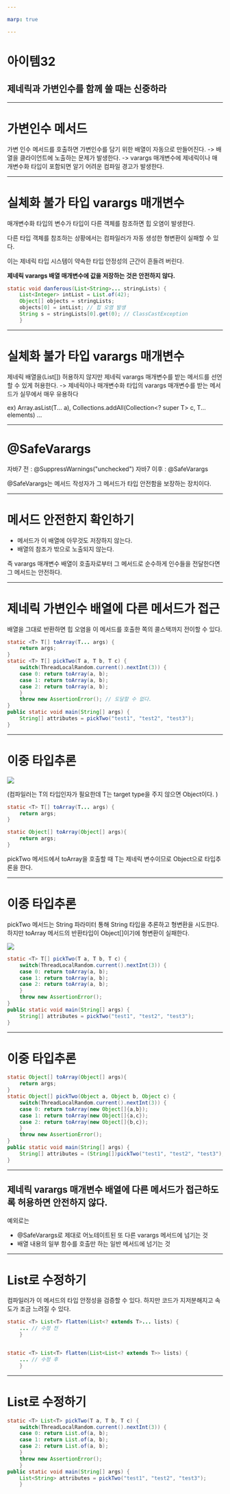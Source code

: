 ```yaml
---

marp: true

---
```


# 아이템32
## 제네릭과 가변인수를 함께 쓸 때는 신중하라

---

# 가변인수 메서드

가변 인수 메서드를 호출하면 가변인수를 담기 위한 배열이 자동으로 만들어진다.
-> 배열을 클라이언트에 노출하는 문제가 발생한다.
-> varargs 매개변수에 제네릭이나 매개변수화 타입이 포함되면 알기 어려운 컴파일 경고가 발생한다.

---

# 실체화 불가 타입 varargs 매개변수

매개변수화 타입의 변수가 타입이 다른 객체를 참조하면 힙 오염이 발생한다.

다른 타입 객체를 참조하는 상황에서는 컴파일러가 자동 생성한 형변환이 실패할 수 있다.

이는 제네릭 타입 시스템이 약속한 타입 안정성의 근간이 흔들려 버린다.

**제네릭 varargs 배열 매개변수에 값을 저장하는 것은 안전하지 않다.**

~~~java
static void danferous(List<String>... stringLists) {
	List<Integer> intList = List.of(42);
	Object[] objects = stringLists;
	objects[0] = intList; // 힙 오염 발생
	String s = stringLists[0].get(0); // ClassCastException
	}
~~~

---

# 실체화 불가 타입 varargs 매개변수

제네릭 배열을(List<String>[]) 허용하지 않지만 제네릭 varargs 매개변수를 받는 메서드를 선언할 수 있게 허용한다.
-> 제네릭이나 매개변수화 타입의 varargs 매개변수를 받는 메서드가 실무에서 매우 유용하다

ex) Array.asList(T... a), Collections.addAll(Collection<? super T> c, T... elements) ...

---

# @SafeVarargs

자바7 전 : @SuppressWarnings("unchecked")
자바7 이후 : @SafeVarargs

@SafeVarargs는 메서드 작성자가 그 메서드가 타입 안전함을 보장하는 장치이다.

---

# 메서드 안전한지 확인하기

* 메서드가 이 배열에 아무것도 저장하지 않는다.
* 배열의 참조가 밖으로 노출되지 않는다.

즉 varargs 매개변수 배열이 호출자로부터 그 메서드로 순수하게 인수들을 전달한다면 그 메서드는 안전하다.

---

# 제네릭 가변인수 배열에 다른 메서드가 접근

배열을 그대로 반환하면 힙 오염을 이 메서드를 호출한 쪽의 콜스택까지 전이할 수 있다.

~~~java
static <T> T[] toArray(T... args) {
    return args;
}
static <T> T[] pickTwo(T a, T b, T c) {
    switch(ThreadLocalRandom.current().nextInt(3)) {
    case 0: return toArray(a, b);
    case 1: return toArray(a, b);
    case 2: return toArray(a, b);
    }
    throw new AssertionError(); // 도달할 수 없다. 
}
public static void main(String[] args) {
    String[] attributes = pickTwo("test1", "test2", "test3");
}
~~~

---

# 이중 타입추론

![](https://img1.daumcdn.net/thumb/R1280x0/?scode=mtistory2&fname=https%3A%2F%2Fblog.kakaocdn.net%2Fdn%2FcvLWda%2FbtrYRQLBhZG%2FETlm1RCwCL2ToravheXE11%2Fimg.png)

(컴파일러는 T의 타입인자가 필요한데 T는 target type을 주지 않으면 Object이다. )

~~~java
static <T> T[] toArray(T... args) {
    return args;
}

static Object[] toArray(Object[] args){
    return args;
}
~~~

pickTwo 메서드에서 toArray을 호출할 때 T는 제네릭 변수이므로 Object으로 타입추론을 한다.

---

# 이중 타입추론

pickTwo 메서드는 String 파라미터 통해 String 타입을 추론하고 형변환을 시도한다.
하지만 toArray 메서드의 반환타입이 Object[]이기에 형변환이 실패한다.

![](https://img1.daumcdn.net/thumb/R1280x0/?scode=mtistory2&fname=https%3A%2F%2Fblog.kakaocdn.net%2Fdn%2FdfF1hL%2FbtrYTgirXiE%2Fqfc6lOdxPhuQkUcOK47RSK%2Fimg.png)

~~~java
static <T> T[] pickTwo(T a, T b, T c) {
    switch(ThreadLocalRandom.current().nextInt(3)) {
    case 0: return toArray(a, b);
    case 1: return toArray(a, b);
    case 2: return toArray(a, b);
    }
    throw new AssertionError();
}
public static void main(String[] args) {
    String[] attributes = pickTwo("test1", "test2", "test3");
}
~~~

---

# 이중 타입추론


~~~java
static Object[] toArray(Object[] args){
    return args;
}
static Object[] pickTwo(Object a, Object b, Object c) {
    switch(ThreadLocalRandom.current().nextInt(3)) {
    case 0: return toArray(new Object[]{a,b});
    case 1: return toArray(new Object[]{a,c});
    case 2: return toArray(new Object[]{b,c});
    }
    throw new AssertionError();
}
public static void main(String[] args) {
    String[] attributes = (String[])pickTwo("test1", "test2", "test3");
}
~~~



---

## 제네릭 varargs 매개변수 배열에 다른 메서드가 접근하도록 허용하면 안전하지 않다.

예외로는
* @SafeVarargs로 제대로 어노테이트된 또 다른 varargs 메서드에 넘기는 것
* 배열 내용의 일부 함수를 호출만 하는 일반 메서드에 넘기는 것

---

# List로 수정하기

컴파일러가 이 메서드의 타입 안정성을 검증할 수 있다.
하지만 코드가 지저분해지고 속도가 조금 느려질 수 있다.

~~~java
static <T> List<T> flatten(List<? extends T>... lists) {
	... // 수정 전
	}


static <T> List<T> flatten(List<List<? extends T>> lists) {
	... // 수정 후
	}
~~~

---

# List로 수정하기

~~~java
static <T> List<T> pickTwo(T a, T b, T c) {
	switch(ThreadLocalRandom.current().nextInt(3)) {
	case 0: return List.of(a, b);
	case 1: return List.of(a, b);
	case 2: return List.of(a, b);
	}
	throw new AssertionError();
	}
public static void main(String[] args) {
	List<String> attributes = pickTwo("test1", "test2", "test3");
	}
~~~